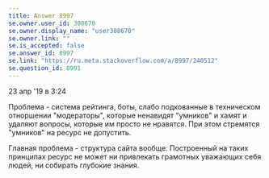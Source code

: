 ```yaml
---
title: Answer 8997
se.owner.user_id: 308670
se.owner.display_name: "user308670"
se.owner.link: ""
se.is_accepted: false
se.answer_id: 8997
se.link: "https://ru.meta.stackoverflow.com/a/8997/240512"
se.question_id: 8991
---
```


23 апр '19 в 3:24

 Проблема - система рейтинга, боты, слабо подкованные в техническом
 отноршении "модераторы", которые ненавидят "умников" и хамят и удаляют
 вопросы, которые им просто не нравятся. При этом стремятся "умников"
 на ресурс не допустить.
 
 Главная проблема - структура сайта вообще. Построенный на таких
 принципах ресурс не может ни привлекать грамотных уважающих себя
 людей, ни собирать глубокие знания.